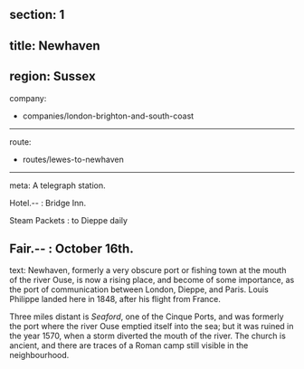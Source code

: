 section: 1
----
title: Newhaven
----
region: Sussex
----
company:
- companies/london-brighton-and-south-coast
----
route:
- routes/lewes-to-newhaven
----
meta: A telegraph station.

Hotel.--
: Bridge Inn.

Steam Packets
: to Dieppe daily

Fair.--
: October 16th.
----
text: Newhaven, formerly a very obscure port or fishing town at the mouth of the river Ouse, is now a rising place, and become of some importance, as the port of communication between London, Dieppe, and Paris. Louis Philippe landed here in 1848, after his flight from France.

Three miles distant is *Seaford*, one of the Cinque Ports, and was formerly the port where the river Ouse emptied itself into the sea; but it was ruined in the year 1570, when a storm diverted the mouth of the river. The church is ancient, and there are traces of a Roman camp still visible in the neighbourhood.
